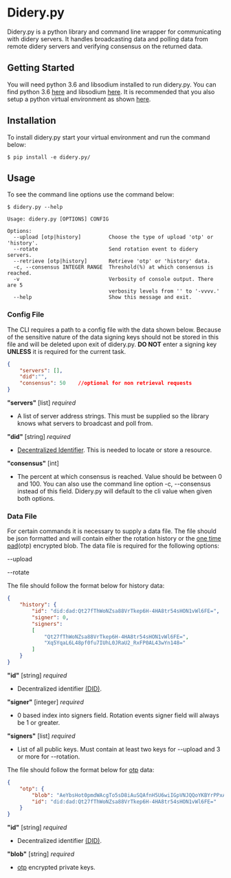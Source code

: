 # Didery.py
Didery.py is a python library and command line wrapper for communicating with didery servers.  It handles broadcasting data and polling data from remote didery servers and verifying consensus on the returned data.

## Getting Started
You will need python 3.6 and libsodium installed to run didery.py. You can find python 3.6 [here](https://www.python.org/downloads/)  and libsodium [here](https://download.libsodium.org/doc/installation/).  It is recommended that you also setup a python virtual environment as shown [here](http://cewing.github.io/training.python_web/html/presentations/venv_intro.html).

## Installation
To install didery.py start your virtual environment and run the command below:
```
$ pip install -e didery.py/
```

## Usage
To see the command line options use the command below:
```
$ didery.py --help
```

```
Usage: didery.py [OPTIONS] CONFIG

Options:
  --upload [otp|history]         Choose the type of upload 'otp' or 'history'.
  --rotate                       Send rotation event to didery servers.
  --retrieve [otp|history]       Retrieve 'otp' or 'history' data.
  -c, --consensus INTEGER RANGE  Threshold(%) at which consensus is reached.
  -v                             Verbosity of console output. There are 5
                                 verbosity levels from '' to '-vvvv.'
  --help                         Show this message and exit.
```

### Config File
The CLI requires a path to a config file with the data shown below.  Because of the sensitive nature of the data signing keys should not be stored in this file and will be deleted upon exit of didery.py.  **DO NOT** enter a signing key **UNLESS** it is required for the current task.
```json
{
	"servers": [],
	"did":"",
	"consensus": 50    //optional for non retrieval requests
}
``` 
**"servers"** [list] _required_
 - A list of server address strings.  This must be supplied so the library knows what servers to broadcast and poll from.
 
**"did"** [string] _required_
- [Decentralized Identifier](https://w3c-ccg.github.io/did-spec/).  This is needed to locate or store a resource.

**"consensus"** [int]
- The percent at which consensus is reached.  Value should be between 0 and 100.  You can also use the command line option -c, --consensus instead of this field.  Didery.py will default to the cli value when given both options.

### Data File
For certain commands it is necessary to supply a data file.  The file should be json formatted and will contain either the rotation history or the [one time pad](https://en.wikipedia.org/wiki/One-time_pad)(otp) encrypted blob. The data file is required for the following options:

--upload

--rotate

The file should follow the format below for history data:
```json
{
    "history": {
        "id": "did:dad:Qt27fThWoNZsa88VrTkep6H-4HA8tr54sHON1vWl6FE=",
        "signer": 0,
        "signers": 
        [
            "Qt27fThWoNZsa88VrTkep6H-4HA8tr54sHON1vWl6FE=",
            "Xq5YqaL6L48pf0fu7IUhL0JRaU2_RxFP0AL43wYn148="
        ]
    }
}
```

**"id"** [string] _required_
 - Decentralized identifier [(DID)](https://w3c-ccg.github.io/did-spec/).

**"signer"** [integer] _required_
 - 0 based index into signers field. Rotation events signer field will always be 1 or greater.

**"signers"** [list] _required_
 - List of all public keys. Must contain at least two keys for --upload and 3 or more for --rotation.

The file should follow the format below for [otp](https://en.wikipedia.org/wiki/One-time_pad) data:
```json
{
    "otp": {
        "blob": "AeYbsHot0pmdWAcgTo5sD8iAuSQAfnH5U6wiIGpVNJQQoYKBYrPPxAoIc1i5SHCIDS8KFFgf8i0tDq8XGizaCgo9yjuKHHNJZFi0QD9K6Vpt6fP0XgXlj8z_4D-7s3CcYmuoWAh6NVtYaf_GWw_2sCrHBAA2mAEsml3thLmu50Dw",
        "id": "did:dad:Qt27fThWoNZsa88VrTkep6H-4HA8tr54sHON1vWl6FE="
    }
}
```

**"id"** [string] _required_  
 - Decentralized identifier [(DID)](https://w3c-ccg.github.io/did-spec/).

**"blob"** [string] _required_  
 - [otp](https://en.wikipedia.org/wiki/One-time_pad) encrypted private keys.
